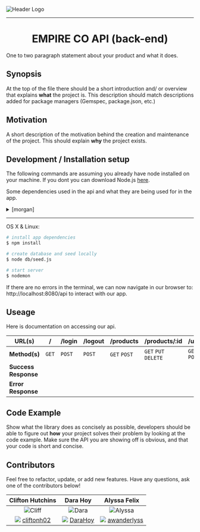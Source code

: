 ![Header Logo][header-logo]
___
<h1 align="center">EMPIRE CO API (back-end)</h1>

One to two paragraph statement about your product and what it does.


## Synopsis

At the top of the file there should be a short introduction and/ or overview that explains **what** the project is. This description should match descriptions added for package managers (Gemspec, package.json, etc.)

## Motivation

A short description of the motivation behind the creation and maintenance of the project. This should explain **why** the project exists.

## Development / Installation setup

The following commands are assuming you already have node installed on your machine. If you dont you can download Node.js [here][nodejs].

Some dependencies used in the api and what they are being used for in the app.

<details>
  <summary>
    [morgan]
  </summary>
  <br>
  ```js
  var logger = require('morgan');
  app.use(logger('dev'));

  //Concise output colored by response status for development use. The :status token will be colored red for server error codes, yellow for client error codes, cyan for redirection codes, and uncolored for all other codes.

  // CONSOLE.LOG: :method :url :status :response-time ms - :res[content-length]

  // EXAMPLE: GET /api 200 6.823 ms - 43
  ```
</details>
<details>
  <summary>
    [passport-local-mongoose]
  </summary>
  <br>
  ```js
  var passportLocalMongoose = require('passport-local-mongoose');
  UserSchema.plugin(passportLocalMongoose, {usernameField: 'email'});

  // Plugin Passport-Local Mongoose into your User schema
  // Use options to specify an alternative usernameField
  ```
</details>

---
OS X & Linux:

```sh
# install app dependencies
$ npm install
```
```sh
# create database and seed locally
$ node db/seed.js
```
```sh
# start server
$ nodemon
```
If there are no errors in the terminal, we can now navigate in our browser to: http://localhost:8080/api to interact with our app.

## Useage

Here is documentation on accessing our api.

| URL(s) | / | /login | /logout | /products | /products/:id | /users | /users/:id |
| --- | --- | --- | --- | --- | --- | --- | --- |
| **Method(s)** | `GET` | `POST` | `POST` | `GET` `POST` | `GET` `PUT` `DELETE` | `GET` `POST` | `GET` `PUT` `DELETE` |
| **Success Response** | | | | | | | |
| **Error Response** | | | | | | | | |

## Code Example

Show what the library does as concisely as possible, developers should be able to figure out **how** your project solves their problem by looking at the code example. Make sure the API you are showing off is obvious, and that your code is short and concise.


## Contributors

Feel free to refactor, update, or add new features. Have any questions, ask one of the contributors below!

| Clifton Hutchins | Dara Hoy | Alyssa Felix |
|:----------------:|:--------:|:------------:|
| ![Cliff](https://avatars3.githubusercontent.com/u/22736325?v=3&s=100) | ![Dara](https://avatars1.githubusercontent.com/u/23284333?v=3&s=100) | ![Alyssa](https://avatars0.githubusercontent.com/u/22528201?v=3&s=100)
| ![][github-logo]  [cliftonh02](https://github.com/cliftonh02) | ![][github-logo]  [DaraHoy](https://github.com/DaraHoy) | ![][github-logo] [awanderlyss](https://github.com/awanderlyss) |


[github-logo]: http://cdn.shopify.com/s/files/1/0051/4802/t/72/assets/favicon.ico?1744047789295863037
[header-logo]: http://ee-emma.s3.amazonaws.com/ee-product-images/68861/swse_header.png
[morgan]: https://github.com/expressjs/morgan
[nodejs]: https://nodejs.org/en/download/package-manager/#osx
[passport-local-mongoose]: https://github.com/saintedlama/passport-local-mongoose

